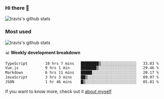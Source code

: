 ### Hi there 👋

<!--
**HondryTravis/HondryTravis** is a ✨ _special_ ✨ repository because its `README.md` (this file) appears on your GitHub profile.

Here are some ideas to get you started:

- 🔭 I’m currently working on ...
- 🌱 I’m currently learning ...
- 👯 I’m looking to collaborate on ...
- 🤔 I’m looking for help with ...
- 💬 Ask me about ...
- 📫 How to reach me: ...
- 😄 Pronouns: ...
- ⚡ Fun fact: ...
-->

![travis's github stats](https://github-readme-stats.vercel.app/api?username=HondryTravis&hide=stars)
### Most used
![travis's github stats](https://github-readme-stats.anuraghazra1.vercel.app/api/top-langs/?username=HondryTravis&layout=compact&hide_title=true)

📊 **Weekly development breakdown**

<!--START_SECTION:waka-->

```txt
TypeScript        10 hrs 7 mins   ████████▒░░░░░░░░░░░░░░░░   33.03 %
Vue.js            9 hrs 1 min     ███████▒░░░░░░░░░░░░░░░░░   29.46 %
Markdown          6 hrs 11 mins   █████░░░░░░░░░░░░░░░░░░░░   20.17 %
JavaScript        3 hrs 3 mins    ██▒░░░░░░░░░░░░░░░░░░░░░░   09.97 %
JSON              1 hr 46 mins    █▒░░░░░░░░░░░░░░░░░░░░░░░   05.81 %
```

<!--END_SECTION:waka-->

If you want to know more, check out it [about myself](https://hondrytravis.github.io/)
